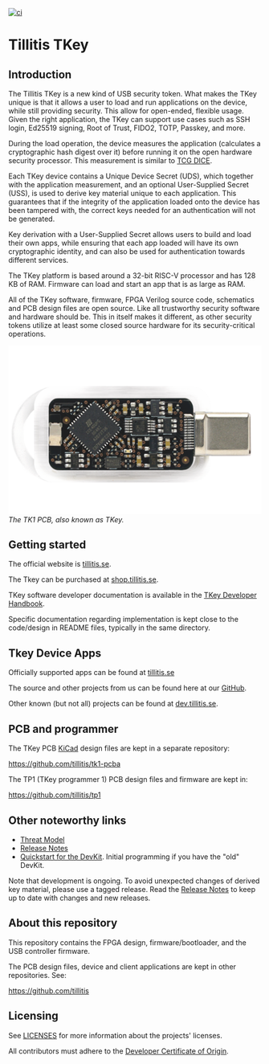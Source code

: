 
[![ci](https://github.com/tillitis/tillitis-key1/actions/workflows/ci.yaml/badge.svg?branch=main&event=push)](https://github.com/tillitis/tillitis-key1/actions/workflows/ci.yaml)

# Tillitis TKey

## Introduction

The Tillitis TKey is a new kind of USB security token. What makes the
TKey unique is that it allows a user to load and run applications on
the device, while still providing security. This allow for open-ended,
flexible usage. Given the right application, the TKey can support use
cases such as SSH login, Ed25519 signing, Root of Trust, FIDO2, TOTP,
Passkey, and more.

During the load operation, the device measures the application
(calculates a cryptographic hash digest over it) before running
it on the open hardware security processor. This measurement
is similar to [TCG DICE](https://trustedcomputinggroup.org/work-groups/dice-architectures/).

Each TKey device contains a Unique Device Secret (UDS), which
together with the application measurement, and an optional
User-Supplied Secret (USS), is used to derive key material unique to each
application. This guarantees that if the integrity of the application
loaded onto the device has been tampered with, the correct keys
needed for an authentication will not be generated.

Key derivation with a User-Supplied Secret allows users to build and
load their own apps, while ensuring that each app loaded will have
its own cryptographic identity, and can also be used for authentication
towards different services.

The TKey platform is based around a 32-bit RISC-V processor and has
128 KB of RAM. Firmware can load and start an app that is as large as
RAM.

All of the TKey software, firmware, FPGA Verilog source code, schematics
and PCB design files are open source. Like all trustworthy security software
and hardware should be. This in itself makes it different, as other
security tokens utilize at least some closed source hardware for its
security-critical operations.

![Tillitis Key 1 PCB](doc/images/tkey-open-lid.png) *The TK1 PCB, also
known as TKey.*


## Getting started
The official website is [tillitis.se](https://tillitis.se).

The Tkey can be purchased at
[shop.tillitis.se](https://shop.tillitis.se).

TKey software developer documentation is available in the [TKey
Developer Handbook](https://dev.tillitis.se).

Specific documentation regarding implementation is kept close to the
code/design in README files, typically in the same directory.

## Tkey Device Apps
Officially supported apps can be found at
[tillitis.se](https://tillitis.se/download/)

The source and other projects from us can be found here at our
[GitHub](https://github.com/tillitis).

Other known (but not all) projects can be found at
[dev.tillitis.se](https://dev.tillitis.se/projects/).

## PCB and programmer

The TKey PCB [KiCad](https://www.kicad.org/) design files are kept in
a separate repository:

https://github.com/tillitis/tk1-pcba

The TP1 (TKey programmer 1) PCB design files and firmware are kept in:

https://github.com/tillitis/tp1

## Other noteworthy links

* [Threat Model](doc/threat_model/threat_model.md)
* [Release Notes](doc/release_notes.md)
* [Quickstart for the DevKit](doc/quickstart.md). Initial programming
if you have the "old" DevKit.

Note that development is ongoing. To avoid unexpected changes of
derived key material, please use a tagged release. Read the [Release
Notes](doc/release_notes.md) to keep up to date with changes and new
releases.

## About this repository

This repository contains the FPGA design, firmware/bootloader, and the
USB controller firmware.

The PCB design files, device and client applications are kept in other
repositories. See:

https://github.com/tillitis

## Licensing

See [LICENSES](./LICENSES/README.md) for more information about
the projects' licenses.

All contributors must adhere to the [Developer Certificate of Origin](dco.md).
